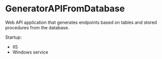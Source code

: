 # GeneratorAPIFromDatabase

Web API application that generates endpoints based on tables and stored procedures from the database.

Startup:
- IIS
- Windows service
